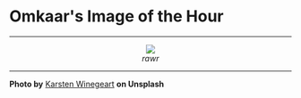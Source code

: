 # Omkaar's Image of the Hour

---

<div align="center">

<a href="https://unsplash.com/photos/dog-in-pajamas-sits-on-top-of-a-banana-6V6JC0zvpgc">
  <img src="https://images.unsplash.com/photo-1746483965479-60900adf61b1?crop=entropy&cs=tinysrgb&fit=max&fm=jpg&ixid=M3w3NjA2Nzh8MHwxfHJhbmRvbXx8fHx8fHx8fDE3NTA1MTA4MDB8&ixlib=rb-4.1.0&q=80&w=1080" style="max-width:100%; height:auto;">
</a>

<br>
<i>rawr</i>

</div>

---

**Photo by** [Karsten Winegeart](https://unsplash.com/@karsten116) **on Unsplash**
